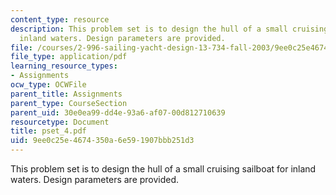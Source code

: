 ```yaml
---
content_type: resource
description: This problem set is to design the hull of a small cruising sailboat for
  inland waters. Design parameters are provided.
file: /courses/2-996-sailing-yacht-design-13-734-fall-2003/9ee0c25e4674350a6e591907bbb251d3_pset_4.pdf
file_type: application/pdf
learning_resource_types:
- Assignments
ocw_type: OCWFile
parent_title: Assignments
parent_type: CourseSection
parent_uid: 30e0ea99-dd4e-93a6-af07-00d812710639
resourcetype: Document
title: pset_4.pdf
uid: 9ee0c25e-4674-350a-6e59-1907bbb251d3
---
```

This problem set is to design the hull of a small cruising sailboat for inland waters. Design parameters are provided.

